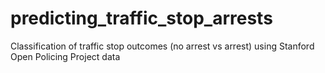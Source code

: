 # predicting_traffic_stop_arrests
Classification of traffic stop outcomes (no arrest vs arrest) using Stanford Open Policing Project data
